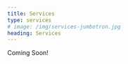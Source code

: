 ```yaml
---
title: Services
type: services
# image: /img/services-jumbotron.jpg
heading: Services
---
```


Coming Soon!

